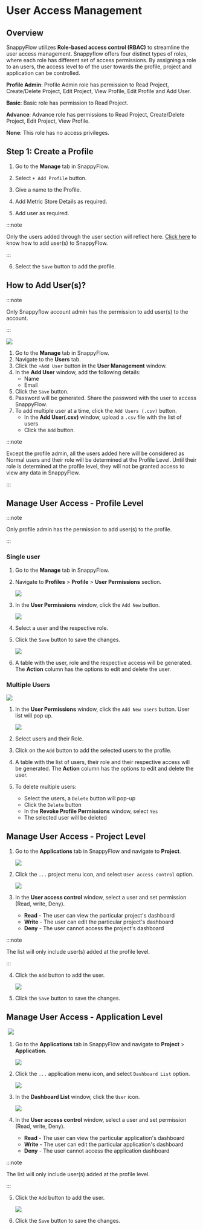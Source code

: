 # User Access Management

## Overview

SnappyFlow utilizes **Role-based access control (RBAC)** to streamline the user access management. Snappyflow offers four distinct types of roles, where each role has different set of access permissions. By assigning a role to an users, the access level to of the user towards the profile, project and application can be controlled.

**Profile Admin**: Profile Admin role has permission to Read Project, Create/Delete Project, Edit Project, View Profile, Edit Profile and Add User.

**Basic**: Basic role has permission to Read Project.

**Advance**: Advance role has permissions to Read Project, Create/Delete Project, Edit Project, View Profile.

**None**: This role has no access privileges.

## Step 1: Create a Profile

1. Go to the **Manage** tab in SnappyFlow.

2. Select `+ Add Profile` button.

3. Give a name to the Profile.

4. Add Metric Store Details as required.

5. Add user as required.

:::note

Only the users added through the user section will reflect here. [Click here](#how-to-add-users) to know how to add user(s) to SnappyFlow.

:::

6. Select the `Save` button to add the profile.



## How to Add User(s)?

:::note

Only Snappyflow account admin has the permission to add user(s) to the account.

:::

<img src="/img/introduction/user_manage/image_21.png" /><br/>

1. Go to the **Manage** tab in SnappyFlow.
2. Navigate to the **Users** tab.
3. Click the `+Add User` button in the **User Management** window.
4. In the **Add User** window, add the following details:
   - Name
   - Email
5. Click the `Save` button.
6. Password will be generated. Share the password with the user to access SnappyFlow.
7. To add multiple user at a time, click the `Add Users (.csv)` button.
   - In the **Add User(.csv)** window, upload a `.csv` file with the list of users
   - Click the `Add` button.

:::note

Except the profile admin, all the users added here will be considered as Normal users and their role will be determined at the Profile Level. Until their role is determined at the profile level, they will not be granted access to view any data in SnappyFlow.

:::

## Manage User Access - Profile Level

:::note

Only profile admin has the permission to add user(s) to the profile.

:::

### Single user

1. Go to the **Manage** tab in SnappyFlow.

2. Navigate to **Profiles** > **Profile** > **User Permissions** section.

   <img src="/img/introduction/user_manage/image_16.png" />

3. In the **User Permissions** window, click the `Add New` button.

   <img src="/img/introduction/user_manage/image_16.png" />

4. Select a user and the respective role.

5. Click the `Save` button to save the changes.

   <img src="/img/introduction/user_manage/image_18.png" />

6. A table with the user, role and the respective access will be generated. The **Action** column has the options to edit and delete the user.

### Multiple Users

   <img src="/img/introduction/user_manage/image_19.png" />

1. In the **User Permissions** window, click the `Add New Users` button. User list will pop up.

   <img src="/img/introduction/user_manage/image_20.png" />

2. Select users and their Role.

3. Click on the `Add` button to add the selected users to the profile.

4. A table with the list of users, their role and their respective access will be generated. The **Action** column has the options to edit and delete the user.

5. To delete multiple users:
   - Select the users, a `Delete` button will pop-up
   - Click the `Delete` button
   - In the **Revoke Profile Permissions** window, select `Yes`
   - The selected user will be deleted


## Manage User Access - Project Level

1. Go to the **Applications** tab in SnappyFlow and navigate to **Project**.

   <img src="/img/introduction/user_manage/image_13.png" />

2. Click the `...` project menu icon, and select `User access control` option.

   <img src="/img/introduction/user_manage/image_14.png" />

3. In the **User access control** window, select a user and set permission (Read, write, Deny).
   - **Read** - The user can view the particular project's dashboard
   - **Write** - The user can edit the particular project's dashboard
   - **Deny** - The user cannot access the project's dashboard

:::note

The list will only include user(s) added at the profile level.

:::

4. Click the `Add` button to add the user.

   <img src="/img/introduction/user_manage/image_15.png" />

5. Click the `Save` button to save the changes.

## Manage User Access - Application Level

​          <img src="/img/introduction/user_manage/image_8.png" />

1. Go to the **Applications** tab in SnappyFlow and navigate to **Project** > **Application**.

   <img src="/img/introduction/user_manage/image_9.png" />

2. Click the `...` application menu icon, and select `Dashboard List` option.

   <img src="/img/introduction/user_manage/image_10.png" />

3. In the **Dashboard List** window, click the `User` icon.

   <img src="/img/introduction/user_manage/image_23.png" />

4. In the **User access control** window, select a user and set permission (Read, write, Deny).
   - **Read** - The user can view the particular application's dashboard
   - **Write** - The user can edit the particular application's dashboard
   - **Deny** - The user cannot access the application dashboard

:::note

The list will only include user(s) added at the profile level.

:::

5. Click the `Add` button to add the user.

   <img src="/img/introduction/user_manage/image_12.png" />

6. Click the `Save` button to save the changes.

